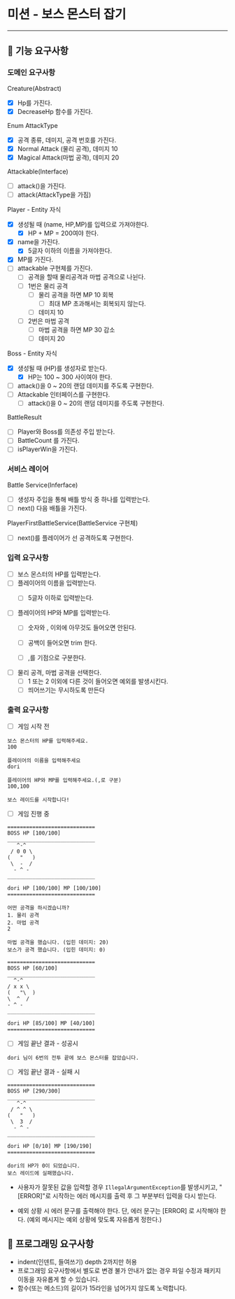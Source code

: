 # 미션 - 보스 몬스터 잡기

---

## 🚀 기능 요구사항

### 도메인 요구사항

Creature(Abstract)

- [x] Hp를 가진다.
- [x] DecreaseHp 함수를 가진다.

Enum AttackType

- [x] 공격 종류, 데미지, 공격 번호를 가진다.
- [x] Normal Attack (물리 공격), 데미지 10
- [x] Magical Attack(마법 공격), 데미지 20

Attackable(Interface)

-[ ] attack()을 가진다.
-[ ] attack(AttackType을 가짐)

Player - Entity 자식

- [x] 생성될 때 (name, HP,MP)를 입력으로 가져야한다.
    - [x] HP + MP = 200여야 한다.
- [x] name을 가진다.
    - [x] 5글자 이하의 이름을 가져야한다.
- [x] MP를 가진다.
- [ ] attackable 구현체를 가진다.
    - [ ] 공격을 할때 물리공격과 마법 공격으로 나뉜다.
    - [ ] 1번은 물리 공격
        - [ ] 물리 공격을 하면 MP 10 회복
            - [ ] 최대 MP 초과해서는 회복되지 않는다.
        - [ ] 데미지 10
    - [ ] 2번은 마법 공격
        - [ ] 마법 공격을 하면 MP 30 감소
        - [ ] 데미지 20

Boss - Entity 자식

- [x] 생성될 때 (HP)를 생성자로 받는다.
    - [x] HP는 100 ~ 300 사이여야 한다.
- [ ] attack()을 0 ~ 20의 랜덤 데미지를 주도록 구현한다.
- [ ] Attackable 인터페이스를 구현한다.
    - [ ] attack()을 0 ~ 20의 랜덤 데미지를 주도록 구현한다.

BattleResult

- [ ] Player와 Boss를 의존성 주입 받는다.
- [ ] BattleCount 를 가진다.
- [ ] isPlayerWin을 가진다.

### 서비스 레이어

Battle Service(Inferface)

- [ ] 생성자 주입을 통해 배틀 방식 중 하나를 입력받는다.
- [ ] next() 다음 배틀을 가진다.

PlayerFirstBattleService(BattleService 구현체)

- [ ] next()를 플레이어가 선 공격하도록 구현한다.

### 입력 요구사항

- [ ] 보스 몬스터의 HP를 입력받는다.
- [ ] 플레이어의 이름을 입력받는다.
    - [ ] 5글자 이하로 입력받는다.


- [ ] 플레이어의 HP와 MP를 입력받는다.
    - [ ] 숫자와 , 이외에 아무것도 들어오면 안된다.
    - [ ] 공백이 들어오면 trim 한다.
    - [ ] ,를 기점으로 구분한다.


- [ ] 물리 공격, 마법 공격을 선택한다.
    - [ ] 1 또는 2 이외에 다른 것이 들어오면 예외를 발생시킨다.
    - [ ] 띄어쓰기는 무시하도록 만든다

### 출력 요구사항

- [ ] 게임 시작 전

<div>

    보스 몬스터의 HP를 입력해주세요.
    100

    플레이어의 이름을 입력해주세요
    dori
    
    플레이어의 HP와 MP를 입력해주세요.(,로 구분)
    100,100
    
    보스 레이드를 시작합니다!

</div>

- [ ] 게임 진행 중

<div>

    ============================
    BOSS HP [100/100]
    ____________________________
       ^-^
     / 0 0 \
    (   "   )
     \  -  /
      - ^ -
    ____________________________
    
    dori HP [100/100] MP [100/100]
    ============================
    
    어떤 공격을 하시겠습니까?
    1. 물리 공격
    2. 마법 공격
    2
    
    마법 공격을 했습니다. (입힌 데미지: 20)
    보스가 공격 했습니다. (입힌 데미지: 0)

    ============================
    BOSS HP [60/100]
    ____________________________
      ^-^
    / x x \
    (   "\  )
    \  ^  /
    - ^ -
    ____________________________

    dori HP [85/100] MP [40/100]
    ============================

</div>

- [ ] 게임 끝난 결과 - 성공시

<div>

    dori 님이 6번의 전투 끝에 보스 몬스터를 잡았습니다.

</div>

- [ ] 게임 끝난 결과 - 실패 시

<div>

    ============================
    BOSS HP [290/300]
    ____________________________
       ^-^
     / ^ ^ \
    (   "   )
     \  3  /
      - ^ -
    ____________________________
    
    dori HP [0/10] MP [190/190]
    ============================
    
    dori의 HP가 0이 되었습니다.
    보스 레이드에 실패했습니다.

</div>

- 사용자가 잘못된 값을 입력할 경우 `IllegalArgumentException`를 발생시키고, "[ERROR]"로 시작하는 에러 메시지를 출력 후 그 부분부터 입력을 다시 받는다.


- 예외 상황 시 에러 문구를 출력해야 한다. 단, 에러 문구는 [ERROR] 로 시작해야 한다. (예외 메시지는 예외 상황에 맞도록 자유롭게 정한다.)

## 🎱 프로그래밍 요구사항

- indent(인덴트, 들여쓰기) depth 2까지만 허용
- 프로그래밍 요구사항에서 별도로 변경 불가 안내가 없는 경우 파일 수정과 패키지 이동을 자유롭게 할 수 있습니다.
- 함수(또는 메소드)의 길이가 15라인을 넘어가지 않도록 노력합니다.


